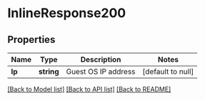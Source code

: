 # InlineResponse200

## Properties
Name | Type | Description | Notes
------------ | ------------- | ------------- | -------------
**Ip** | **string** | Guest OS IP address | [default to null]

[[Back to Model list]](README.md#documentation-for-models) [[Back to API list]](README.md#documentation-for-api-endpoints) [[Back to README]](README.md)



